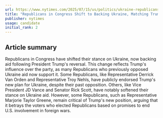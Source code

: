 ```yaml
---
url: https://www.nytimes.com/2025/07/15/us/politics/ukraine-republicans-trump.html
title: "Republicans in Congress Shift to Backing Ukraine, Matching Trump\u2019s Reversal"
publisher: nytimes
usage: candidate
initial_rank: 2
---
```

## Article summary
Republicans in Congress have shifted their stance on Ukraine, now backing aid following President Trump's reversal. This change reflects Trump's influence over the party, as many Republicans who previously opposed Ukraine aid now support it. Some Republicans, like Representative Derrick Van Orden and Representative Troy Nehls, have publicly endorsed Trump's new plan for Ukraine, despite their past opposition. Others, like Vice President JD Vance and Senator Rick Scott, have notably softened their stance on Ukraine aid. However, some Republicans, such as Representative Marjorie Taylor Greene, remain critical of Trump's new position, arguing that it betrays the voters who elected Republicans based on promises to end U.S. involvement in foreign wars.
